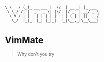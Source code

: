 
```
__     ___           __  __       _       
\ \   / (_)_ __ ___ |  \/  | __ _| |_ ___ 
 \ \ / /| | '_ ` _ \| |\/| |/ _` | __/ _ \
  \ V / | | | | | | | |  | | (_| | ||  __/
   \_/  |_|_| |_| |_|_|  |_|\__,_|\__\___|
```

# VimMate

> Why don't you try
